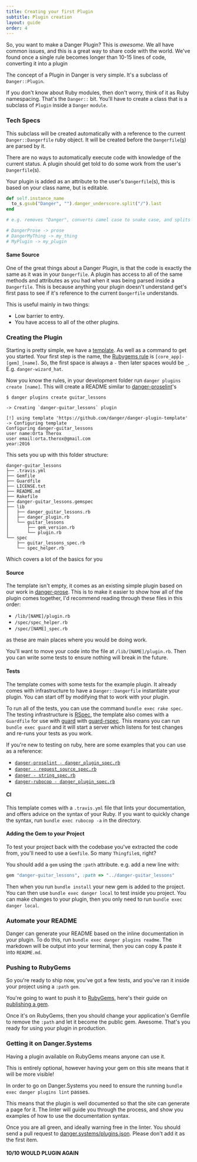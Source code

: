```yaml
---
title: Creating your first Plugin
subtitle: Plugin creation
layout: guide
order: 4
---
```


So, you want to make a Danger Plugin? This is _awesome_. We all have common issues, and this is a great way to share code with the world. We've found once a single rule becomes longer than 10-15 lines of code, converting it into a plugin 

The concept of a Plugin in Danger is very simple. It's a subclass of `Danger::Plugin`. 

If you don't know about Ruby modules, then don't worry, think of it as Ruby namespacing. That's the `Danger::` bit. You'll have to create a class that is a subclass of `Plugin` inside a `Danger` `module`.

### Tech Specs

This subclass will be created automatically with a reference to the current `Danger::Dangerfile` ruby object. It will be created before the `Dangerfile`([s][multiple_danger]) are parsed by it. 

There are no ways to automatically execute code with knowledge of the current status. A plugin should get told to do some work from the user's `Dangerfile`(s).  

Your plugin is added as an attribute to the user's `Dangerfile`(s), this is based on your class name, but is editable. 

```ruby
def self.instance_name
  to_s.gsub("Danger", "").danger_underscore.split("/").last
end

# e.g. removes "Danger", converts camel case to snake case, and splits if there's any /s

# DangerProse -> prose
# DangerMyThing -> my_thing
# MyPlugin -> my_plugin 
``` 

#### Same Source

One of the great things about a Danger Plugin, is that the code is exactly the same as it was in your `Dangerfile`. A plugin has access to all of the same methods and attributes as you had when it was being parsed inside a `Dangerfile`. This is because anything your plugin doesn't understand get's first pass to see if it's reference to the current `Dangerfile` understands.

This is useful mainly in two things: 

* Low barrier to entry.
* You have access to all of the other plugins.

### Creating the Plugin

Starting is pretty simple, we have a [template][template]. As well as a command to get you started. Your first step is the name, the [Rubygems rule][gem_rules] is `[core_app]-[gem]_[name]`. So, the first space is always a `-` then later spaces would be `_`. E.g. `danger-wizard_hat`.

Now you know the rules, in your development folder run `danger plugins create [name]`. This will create a README similar to [danger-proselint][prose_readme]'s

```
$ danger plugins create guitar_lessons

-> Creating `danger-guitar_lessons` plugin

[!] using template 'https://github.com/danger/danger-plugin-template'
-> Configuring template
Configuring danger-guitar_lessons
user name:Orta Therox
user email:orta.therox@gmail.com
year:2016
```

This sets you up with this folder structure:

```
danger-guitar_lessons
├── .travis.yml
├── Gemfile
├── Guardfile
├── LICENSE.txt
├── README.md
├── Rakefile
├── danger-guitar_lessons.gemspec
├── lib
│   ├── danger_guitar_lessons.rb
│   ├── danger_plugin.rb
│   └── guitar_lessons
│       ├── gem_version.rb
│       └── plugin.rb
└── spec
    ├── guitar_lessons_spec.rb
    └── spec_helper.rb
```

Which covers a lot of the basics for you

#### Source

The template isn't empty, it comes as an existing simple plugin based on our work in [danger-prose][prose]. This is to make it easier to show how all of the plugin comes together, I'd recommend reading through these files in this order:

* `/lib/[NAME]/plugin.rb`
* `/spec/spec_helper.rb`
* `/spec/[NAME]_spec.rb`

as these are main places where you would be doing work.

You'll want to move your code into the file at `/lib/[NAME]/plugin.rb`. Then you can write some tests to ensure nothing will break in the future. 

#### Tests

The template comes with some tests for the example plugin. It already comes with infrastructure to have a `Danger::Dangerfile` instantiate your plugin. You can start off by modifying that to work with your plugin.

To run all of the tests, you can use the command `bundle exec rake spec`. The testing infrastructure is [RSpec][rspec], the template also comes with a `Guardfile` for use with [guard][guard] with [guard-rspec][guard_rspec]. This means you can run `bundle exec guard` and it will start a server which listens for test changes and re-runs your tests as you work. 

If you're new to testing on ruby, here are some examples that you can use as a reference:

* [`danger-proselint - danger_plugin_spec.rb`][specs_prose]
* [`danger - request_source_spec.rb`][specs_danger]
* [`danger - string_spec.rb`][specs_danger_string]
* [`danger-rubocop - danger_plugin_spec.rb`][specs_rubocop]

#### CI 

This template comes with a `.travis.yml` file that lints your documentation, and offers advice on the syntax of your Ruby. If you want to quickly change the syntax, run `bundle exec rubocop -a` in the directory. 

#### Adding the Gem to your Project

To test your project back with the codebase you've extracted the code from, you'll need to use a `Gemfile`. So many `Thingfile`s, right? 

You should add a `gem` using the `:path` attribute. e.g. add a new line with:

``` ruby
gem "danger-guitar_lessons", :path => "../danger-guitar_lessons"
```

 Then when you run `bundle install` your new gem is added to the project. You can then use `bundle exec danger local` to test inside you project. You can make changes to your plugin, then you only need to run `bundle exec danger local`.

### Automate your README

Danger can generate your README based on the inline documentation in your plugin. To do this, run `bundle exec danger plugins readme`. The markdown will be output into your terminal, then you can copy & paste it into `README.md`.

### Pushing to RubyGems

So you're ready to ship now, you've got a few tests, and you've ran it inside your project using a `:path` `gem`. 

You're going to want to push it to [RubyGems][rubygems], here's their guide on [publishing a gem][rubygems_publish].

Once it's on RubyGems, then you should change your application's Gemfile to remove the `:path` and let it become the public gem. Awesome. That's you ready for using your plugin in production.

### Getting it on Danger.Systems 

Having a plugin available on RubyGems means anyone can use it. 

This is entirely optional, however having your gem on this site means that it will be more visible! 

In order to go on Danger.Systems you need to ensure the running `bundle exec danger plugins lint` passes. 

This means that the plugin is well documented so that the site can generate a page for it. The linter will guide you through the process, and show you examples of how to use the documentation syntax.

Once you are all green, and ideally warning free in the linter. You should send a pull request to [danger.systems/plugins.json][plugins_json]. Please don't add it as the first item.

#### 10/10 WOULD PLUGIN AGAIN    

[multiple_danger]: /guides/faq.html#i-want-to-run-danger-across-multiple-repos
[template]: https://github.com/danger/danger-plugin-template
[gem_rules]: http://guides.rubygems.org/name-your-gem/
[prose]: https://github.com/dbgrandi/danger-prose/
[rspec]: http://rspec.info
[guard]: http://guardgem.org
[guard_rspec]: https://github.com/guard/guard-rspec
[specs_prose]: https://github.com/dbgrandi/danger-prose/blob/cc2c618abafc9e9435a783ffa0ebca5beef4f897/spec/danger_plugin_spec.rb
[specs_danger]: https://github.com/danger/danger/blob/6daa85167efff1659bbee895b3e9a9fba0b1c9ec/spec/lib/danger/request_sources/request_source_spec.rb
[specs_danger_string]: https://github.com/danger/danger/blob/master/spec/lib/danger/core_ext/string_spec.rb
[specs_rubocop]: https://github.com/ashfurrow/danger-rubocop/blob/bef4a28b4d542810a1aeb0d7460a80a8ab842492/spec/danger_plugin_spec.rb
[rubygems]: https://rubygems.org
[rubygems_publish]: http://guides.rubygems.org/publishing/#publishing-to-rubygemsorg
[plugins_json]: https://github.com/danger/danger.systems/edit/master/plugins.json
[prose_readme]: https://github.com/dbgrandi/danger-prose/tree/d80e1b54a6df859c624015895f4d5d79fd11a276
